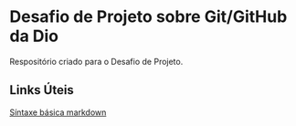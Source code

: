# Desafio de Projeto sobre Git/GitHub da Dio
Respositório criado para o Desafio de Projeto.

## Links Úteis
[Síntaxe básica markdown](https://www.markdownguide.org/basic-syntax/)
